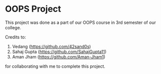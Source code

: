 # OOPS Project

This project was done as a part of our OOPS course in 3rd semester of our college.

Credits to:
1. Vedang (https://github.com/42sand0s)
2. Sahaj Gupta (https://github.com/SahajGupta11)
3. Aman Jham (https://github.com/Aman-Jham1)

for collaborating with me to complete this project.
